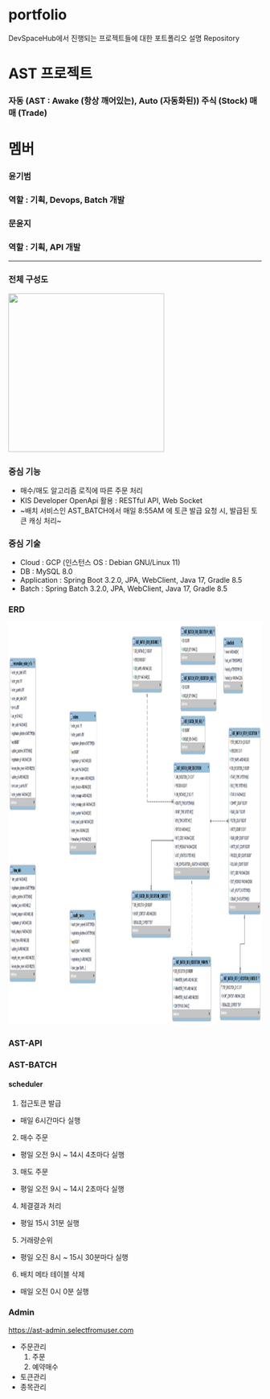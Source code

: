 # portfolio
DevSpaceHub에서 진행되는 프로젝트들에 대한 포트폴리오 설명 Repository

# AST 프로젝트
### 자동 (AST : Awake (항상 깨어있는), Auto (자동화된)) 주식 (Stock) 매매 (Trade)

# 멤버
### 윤기범
### 역할 : 기획, Devops, Batch 개발
### 문윤지
### 역할 : 기획, API 개발

---
### 전체 구성도
<img src="https://github.com/DevSpaceHub/AST/assets/66311276/64b326e7-3063-4ec7-98fd-86453ea70d61" width="310" height="315"/>

### 중심 기능
- 매수/매도 알고리즘 로직에 따른 주문 처리
- KIS Developer OpenApi 활용 : RESTful API, Web Socket
- ~배치 서비스인 AST_BATCH에서 매일 8:55AM 에 토큰 발급 요청 시, 발급된 토큰 캐싱 처리~

### 중심 기술
- Cloud : GCP (인스턴스 OS : Debian GNU/Linux 11)
- DB : MySQL 8.0
- Application : Spring Boot 3.2.0, JPA, WebClient, Java 17, Gradle 8.5
- Batch : Spring Batch 3.2.0, JPA, WebClient, Java 17, Gradle 8.5

### ERD
<img src="https://github.com/DevSpaceHub/portfolio/blob/main/AST%20DB%20ERD.png" width="2300" height="800"/>

### AST-API

### AST-BATCH
#### scheduler
1. 접근토큰 발급
- 매일 6시간마다 실행
2. 매수 주문
- 평일 오전 9시 ~ 14시 4초마다 실행
3. 매도 주문
- 평일 오전 9시 ~ 14시 2초마다 실행
4. 체결결과 처리
- 평일 15시 31분 실행
5. 거래량순위
- 평일 오진 8시 ~ 15시 30분마다 실행
6. 배치 메타 테이블 삭제
- 매일 오전 0시 0분 실행
 

### Admin
https://ast-admin.selectfromuser.com
- 주문관리
   1. 주문
   2. 예약매수
- 토큰관리
- 종목관리
